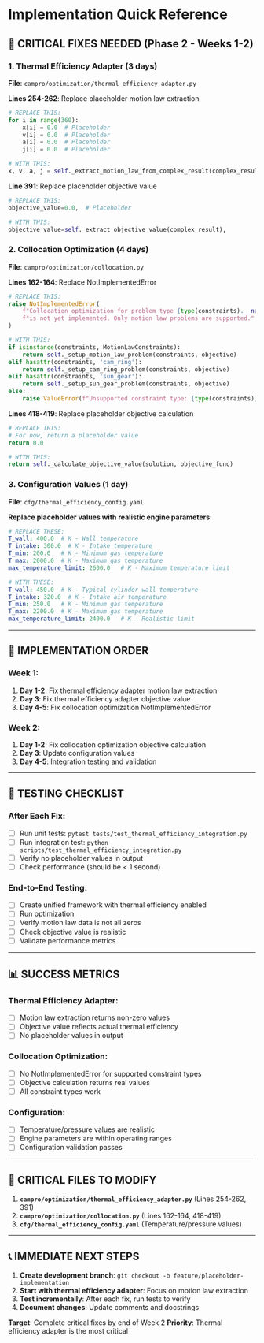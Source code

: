 # Implementation Quick Reference

## 🚨 **CRITICAL FIXES NEEDED** (Phase 2 - Weeks 1-2)

### **1. Thermal Efficiency Adapter** (3 days)
**File**: `campro/optimization/thermal_efficiency_adapter.py`

**Lines 254-262**: Replace placeholder motion law extraction
```python
# REPLACE THIS:
for i in range(360):
    x[i] = 0.0  # Placeholder
    v[i] = 0.0  # Placeholder
    a[i] = 0.0  # Placeholder
    j[i] = 0.0  # Placeholder

# WITH THIS:
x, v, a, j = self._extract_motion_law_from_complex_result(complex_result, constraints)
```

**Line 391**: Replace placeholder objective value
```python
# REPLACE THIS:
objective_value=0.0,  # Placeholder

# WITH THIS:
objective_value=self._extract_objective_value(complex_result),
```

### **2. Collocation Optimization** (4 days)
**File**: `campro/optimization/collocation.py`

**Lines 162-164**: Replace NotImplementedError
```python
# REPLACE THIS:
raise NotImplementedError(
    f"Collocation optimization for problem type {type(constraints).__name__} "
    f"is not yet implemented. Only motion law problems are supported."
)

# WITH THIS:
if isinstance(constraints, MotionLawConstraints):
    return self._setup_motion_law_problem(constraints, objective)
elif hasattr(constraints, 'cam_ring'):
    return self._setup_cam_ring_problem(constraints, objective)
elif hasattr(constraints, 'sun_gear'):
    return self._setup_sun_gear_problem(constraints, objective)
else:
    raise ValueError(f"Unsupported constraint type: {type(constraints)}")
```

**Lines 418-419**: Replace placeholder objective calculation
```python
# REPLACE THIS:
# For now, return a placeholder value
return 0.0

# WITH THIS:
return self._calculate_objective_value(solution, objective_func)
```

### **3. Configuration Values** (1 day)
**File**: `cfg/thermal_efficiency_config.yaml`

**Replace placeholder values with realistic engine parameters**:
```yaml
# REPLACE THESE:
T_wall: 400.0  # K - Wall temperature
T_intake: 300.0  # K - Intake temperature
T_min: 200.0   # K - Minimum gas temperature
T_max: 2000.0  # K - Maximum gas temperature
max_temperature_limit: 2600.0   # K - Maximum temperature limit

# WITH THESE:
T_wall: 450.0  # K - Typical cylinder wall temperature
T_intake: 320.0  # K - Intake air temperature
T_min: 250.0   # K - Minimum gas temperature
T_max: 2200.0  # K - Maximum gas temperature
max_temperature_limit: 2400.0   # K - Realistic limit
```

---

## 🎯 **IMPLEMENTATION ORDER**

### **Week 1**:
1. **Day 1-2**: Fix thermal efficiency adapter motion law extraction
2. **Day 3**: Fix thermal efficiency adapter objective value
3. **Day 4-5**: Fix collocation optimization NotImplementedError

### **Week 2**:
1. **Day 1-2**: Fix collocation optimization objective calculation
2. **Day 3**: Update configuration values
3. **Day 4-5**: Integration testing and validation

---

## 🧪 **TESTING CHECKLIST**

### **After Each Fix**:
- [ ] Run unit tests: `pytest tests/test_thermal_efficiency_integration.py`
- [ ] Run integration test: `python scripts/test_thermal_efficiency_integration.py`
- [ ] Verify no placeholder values in output
- [ ] Check performance (should be < 1 second)

### **End-to-End Testing**:
- [ ] Create unified framework with thermal efficiency enabled
- [ ] Run optimization
- [ ] Verify motion law data is not all zeros
- [ ] Check objective value is realistic
- [ ] Validate performance metrics

---

## 📊 **SUCCESS METRICS**

### **Thermal Efficiency Adapter**:
- [ ] Motion law extraction returns non-zero values
- [ ] Objective value reflects actual thermal efficiency
- [ ] No placeholder values in output

### **Collocation Optimization**:
- [ ] No NotImplementedError for supported constraint types
- [ ] Objective calculation returns real values
- [ ] All constraint types work

### **Configuration**:
- [ ] Temperature/pressure values are realistic
- [ ] Engine parameters are within operating ranges
- [ ] Configuration validation passes

---

## 🚨 **CRITICAL FILES TO MODIFY**

1. **`campro/optimization/thermal_efficiency_adapter.py`** (Lines 254-262, 391)
2. **`campro/optimization/collocation.py`** (Lines 162-164, 418-419)
3. **`cfg/thermal_efficiency_config.yaml`** (Temperature/pressure values)

---

## 📞 **IMMEDIATE NEXT STEPS**

1. **Create development branch**: `git checkout -b feature/placeholder-implementation`
2. **Start with thermal efficiency adapter**: Focus on motion law extraction
3. **Test incrementally**: After each fix, run tests to verify
4. **Document changes**: Update comments and docstrings

**Target**: Complete critical fixes by end of Week 2
**Priority**: Thermal efficiency adapter is the most critical
